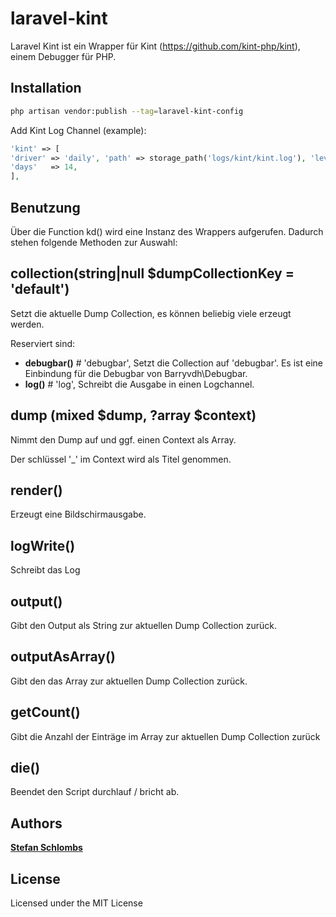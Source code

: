 # laravel-kint

Laravel Kint ist ein Wrapper für Kint (https://github.com/kint-php/kint), einem Debugger für PHP.

## Installation

```bash
php artisan vendor:publish --tag=laravel-kint-config
```

Add Kint Log Channel (example):

```php
'kint' => [
'driver' => 'daily', 'path' => storage_path('logs/kint/kint.log'), 'level' => 'debug',
'days'   => 14,
],
```

## Benutzung

Über die Function kd() wird eine Instanz des Wrappers aufgerufen.
Dadurch stehen folgende Methoden zur Auswahl:

## collection(string|null $dumpCollectionKey = 'default')

Setzt die aktuelle Dump Collection, es können beliebig viele erzeugt werden.

Reserviert sind:

- **debugbar()** # 'debugbar', Setzt die Collection auf 'debugbar'. Es ist eine Einbindung für die Debugbar von
  Barryvdh\Debugbar.
- **log()** # 'log', Schreibt die Ausgabe in einen Logchannel.

## dump (mixed $dump, ?array $context)

Nimmt den Dump auf und ggf. einen Context als Array.

Der schlüssel '_' im Context wird als Titel genommen.

## render()

Erzeugt eine Bildschirmausgabe.

## logWrite()

Schreibt das Log

## output()

Gibt den Output als String zur aktuellen Dump Collection zurück.

## outputAsArray()

Gibt den das Array zur aktuellen Dump Collection zurück.

## getCount()

Gibt die Anzahl der Einträge im Array zur aktuellen Dump Collection zurück

## die()

Beendet den Script durchlauf / bricht ab.

## Authors

[**Stefan Schlombs**](https://github.com/parzival42codes)

## License

Licensed under the MIT License